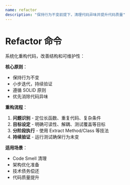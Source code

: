 ```yaml
---
name: refactor
description: "保持行为不变前提下，清理代码异味并提升代码质量"
---
```


# Refactor 命令

系统化重构代码，改善结构和可维护性：

**核心原则**：
- 保持行为不变
- 小步迭代，持续验证
- 遵循 SOLID 原则
- 优先消除代码异味

**重构流程**：
1. **问题识别** - 定位长函数、重复代码、复杂条件
2. **目标设定** - 明确可读性、解耦、测试覆盖等目标
3. **分阶段执行** - 使用 Extract Method/Class 等技法
4. **持续验证** - 运行测试确保行为未变

**适用场景**：
- Code Smell 清理
- 架构优化准备
- 技术债务偿还
- 代码质量提升
